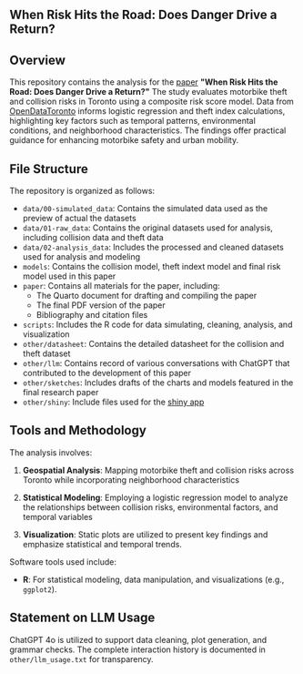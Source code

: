 ## When Risk Hits the Road: Does Danger Drive a Return?
## Overview
This repository contains the analysis for the [paper](https://github.com/ohyykk/Toronto_Motor_Viehicle/blob/main/paper/paper.pdf) **"When Risk Hits the Road: Does Danger Drive a Return?"** The study evaluates motorbike theft and collision risks in Toronto using a composite risk score model. Data from [OpenDataToronto](https://open.toronto.ca/dataset/motor-vehicle-collisions-involving-killed-or-seriously-injured-persons/) informs logistic regression and theft index calculations, highlighting key factors such as temporal patterns, environmental conditions, and neighborhood characteristics. The findings offer practical guidance for enhancing motorbike safety and urban mobility.

## File Structure

The repository is organized as follows:

- `data/00-simulated_data`: Contains the simulated data used as the preview of actual the datasets
- `data/01-raw_data`: Contains the original datasets used for analysis, including collision data and theft data
- `data/02-analysis_data`: Includes the processed and cleaned datasets used for analysis and modeling
- `models`: Contains the collision model, theft indext model and final risk model used in this paper
- `paper`: Contains all materials for the paper, including:
  - The Quarto document for drafting and compiling the paper
  - The final PDF version of the paper
  - Bibliography and citation files
- `scripts`: Includes the R code for data simulating, cleaning, analysis, and visualization
- `other/datasheet`: Contains the detailed datasheet for the collision and theft dataset
- `other/llm`: Contains record of various conversations with ChatGPT that contributed to the development of this paper
- `other/sketches`: Includes drafts of the charts and models featured in the final research paper
- `other/shiny`: Include files used for the [shiny app](https://ohyykk.shinyapps.io/TorontoMotorVehicle/)

## Tools and Methodology

The analysis involves:
1. **Geospatial Analysis**:  Mapping motorbike theft and collision risks across Toronto while incorporating neighborhood characteristics

2. **Statistical Modeling**: Employing a logistic regression model to analyze the relationships between collision risks, environmental factors, and temporal variables
  
4. **Visualization**: Static plots are utilized to present key findings and emphasize statistical and temporal trends.

Software tools used include:
- **R**: For statistical modeling, data manipulation, and visualizations (e.g., `ggplot2`).

## Statement on LLM Usage

ChatGPT 4o is utilized to support data cleaning, plot generation, and grammar checks. The complete interaction history is documented in `other/llm_usage.txt` for transparency. 
